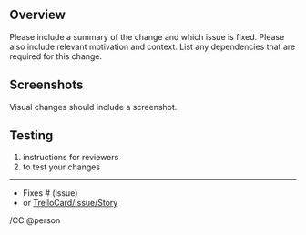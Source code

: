 ## Overview

Please include a summary of the change and which issue is fixed.
Please also include relevant motivation and context.
List any dependencies that are required for this change.

## Screenshots

Visual changes should include a screenshot.

## Testing

1. instructions for reviewers
1. to test your changes

---

- Fixes # (issue)
- or [TrelloCard/Issue/Story](LINK_TO_STORY)

/CC @person

